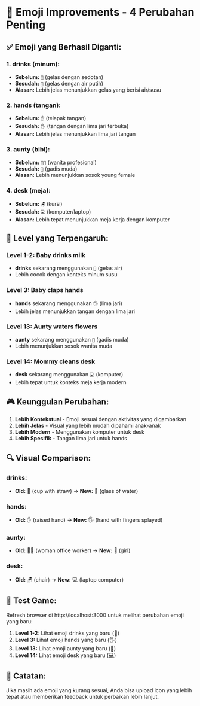# 🔄 Emoji Improvements - 4 Perubahan Penting

## ✅ Emoji yang Berhasil Diganti:

### 1. **drinks** (minum):
- **Sebelum:** `🥤` (gelas dengan sedotan)
- **Sesudah:** `🥛` (gelas dengan air putih)
- **Alasan:** Lebih jelas menunjukkan gelas yang berisi air/susu

### 2. **hands** (tangan):
- **Sebelum:** `✋` (telapak tangan)
- **Sesudah:** `🖐️` (tangan dengan lima jari terbuka)
- **Alasan:** Lebih jelas menunjukkan lima jari tangan

### 3. **aunty** (bibi):
- **Sebelum:** `👩‍💼` (wanita profesional)
- **Sesudah:** `👧` (gadis muda)
- **Alasan:** Lebih menunjukkan sosok young female

### 4. **desk** (meja):
- **Sebelum:** `🪑` (kursi)
- **Sesudah:** `💻` (komputer/laptop)
- **Alasan:** Lebih tepat menunjukkan meja kerja dengan komputer

## 🎯 Level yang Terpengaruh:

### **Level 1-2: Baby drinks milk**
- **drinks** sekarang menggunakan `🥛` (gelas air)
- Lebih cocok dengan konteks minum susu

### **Level 3: Baby claps hands**
- **hands** sekarang menggunakan `🖐️` (lima jari)
- Lebih jelas menunjukkan tangan dengan lima jari

### **Level 13: Aunty waters flowers**
- **aunty** sekarang menggunakan `👧` (gadis muda)
- Lebih menunjukkan sosok wanita muda

### **Level 14: Mommy cleans desk**
- **desk** sekarang menggunakan `💻` (komputer)
- Lebih tepat untuk konteks meja kerja modern

## 🎮 Keunggulan Perubahan:

1. **Lebih Kontekstual** - Emoji sesuai dengan aktivitas yang digambarkan
2. **Lebih Jelas** - Visual yang lebih mudah dipahami anak-anak
3. **Lebih Modern** - Menggunakan komputer untuk desk
4. **Lebih Spesifik** - Tangan lima jari untuk hands

## 🔍 Visual Comparison:

### **drinks:**
- **Old:** 🥤 (cup with straw) → **New:** 🥛 (glass of water)

### **hands:**
- **Old:** ✋ (raised hand) → **New:** 🖐️ (hand with fingers splayed)

### **aunty:**
- **Old:** 👩‍💼 (woman office worker) → **New:** 👧 (girl)

### **desk:**
- **Old:** 🪑 (chair) → **New:** 💻 (laptop computer)

## 🚀 Test Game:

Refresh browser di http://localhost:3000 untuk melihat perubahan emoji yang baru:

1. **Level 1-2:** Lihat emoji drinks yang baru (🥛)
2. **Level 3:** Lihat emoji hands yang baru (🖐️)
3. **Level 13:** Lihat emoji aunty yang baru (👧)
4. **Level 14:** Lihat emoji desk yang baru (💻)

## 📝 Catatan:

Jika masih ada emoji yang kurang sesuai, Anda bisa upload icon yang lebih tepat atau memberikan feedback untuk perbaikan lebih lanjut.
